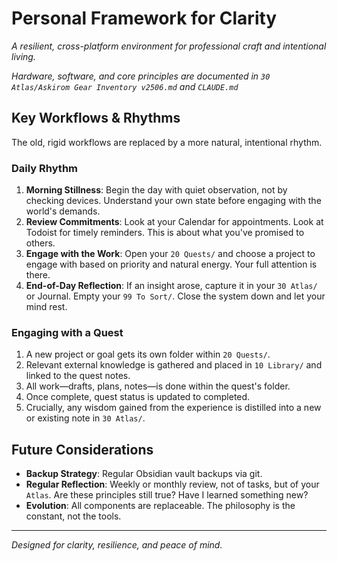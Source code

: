 # Personal Framework for Clarity

*A resilient, cross-platform environment for professional craft and intentional living.*

*Hardware, software, and core principles are documented in `30 Atlas/Askirom Gear Inventory v2506.md` and `CLAUDE.md`*

## Key Workflows & Rhythms

The old, rigid workflows are replaced by a more natural, intentional rhythm.

### Daily Rhythm

1. **Morning Stillness**: Begin the day with quiet observation, not by checking devices. Understand your own state before engaging with the world's demands.
2. **Review Commitments**: Look at your Calendar for appointments. Look at Todoist for timely reminders. This is about what you've promised to others.
3. **Engage with the Work**: Open your `20 Quests/` and choose a project to engage with based on priority and natural energy. Your full attention is there.
4. **End-of-Day Reflection**: If an insight arose, capture it in your `30 Atlas/` or Journal. Empty your `99 To Sort/`. Close the system down and let your mind rest.

### Engaging with a Quest

1. A new project or goal gets its own folder within `20 Quests/`.
2. Relevant external knowledge is gathered and placed in `10 Library/` and linked to the quest notes.
3. All work—drafts, plans, notes—is done within the quest's folder.
4. Once complete, quest status is updated to completed.
5. Crucially, any wisdom gained from the experience is distilled into a new or existing note in `30 Atlas/`.

## Future Considerations

- **Backup Strategy**: Regular Obsidian vault backups via git.
- **Regular Reflection**: Weekly or monthly review, not of tasks, but of your `Atlas`. Are these principles still true? Have I learned something new?
- **Evolution**: All components are replaceable. The philosophy is the constant, not the tools.

---

*Designed for clarity, resilience, and peace of mind.*